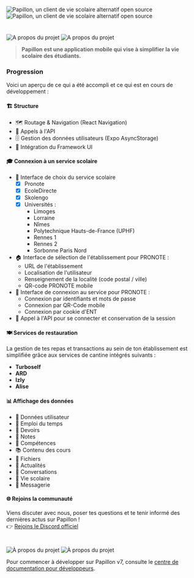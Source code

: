 ![Papillon, un client de vie scolaire alternatif open source](https://raw.githubusercontent.com/PapillonApp/Papillon/main/.github/assets/main_banner_light.svg#gh-light-mode-only)
![Papillon, un client de vie scolaire alternatif open source](https://raw.githubusercontent.com/PapillonApp/Papillon/main/.github/assets/main_banner_dark.svg#gh-dark-mode-only)

<!-- 
![Ce projet est en cours de développement actif. Des changements majeurs peuvent survenir au cours des prochaines mises à jour.](https://raw.githubusercontent.com/PapillonApp/Papillon/main/.github/assets/warning_devt_light.svg#gh-light-mode-only)
![Ce projet est en cours de développement actif. Des changements majeurs peuvent survenir au cours des prochaines mises à jour.](https://raw.githubusercontent.com/PapillonApp/Papillon/main/.github/assets/warning_devt_dark.svg#gh-dark-mode-only)
-->

#

![A propos du projet](https://raw.githubusercontent.com/PapillonApp/Papillon/main/.github/assets/part_about_light.svg#gh-light-mode-only)
![A propos du projet](https://raw.githubusercontent.com/PapillonApp/Papillon/main/.github/assets/part_about_dark.svg#gh-dark-mode-only)

> **Papillon est une application mobile qui vise à simplifier la vie scolaire des étudiants.**

### Progression

Voici un aperçu de ce qui a été accompli et ce qui est en cours de développement :

#### 🏗️ Structure

- 🗺️ Routage & Navigation (React Navigation)
- 🔄 Appels à l'API
- 🗄️ Gestion des données utilisateurs (Expo AsyncStorage)
- 🎨 Intégration du Framework UI

#### 🎓 Connexion à un service scolaire

- 🏫 Interface de choix du service scolaire
  - [x] Pronote
  - [x] EcoleDirecte
  - [x] Skolengo
  - [x] Universités :
    - Limoges
    - Lorraine
    - Nîmes
    - Polytechnique Hauts-de-France (UPHF)
    - Rennes 1
    - Rennes 2
    - Sorbonne Paris Nord
- 🏠 Interface de sélection de l'établissement pour PRONOTE :
  - URL de l'établissement
  - Localisation de l'utilisateur
  - Renseignement de la localité (code postal / ville)
  - QR-code PRONOTE mobile
- 🔑 Interface de connexion au service pour PRONOTE :
  - Connexion par identifiants et mots de passe
  - Connexion par QR-Code mobile
  - Connexion par cookie d'ENT
- 🔐 Appel à l'API pour se connecter et conservation de la session

#### 🍽️ Services de restauration  

La gestion de tes repas et transactions au sein de ton établissement est simplifiée grâce aux services de cantine intégrés suivants :  
- **Turboself**  
- **ARD**  
- **Izly**  
- **Alise**  

#### 📊 Affichage des données

- 👤 Données utilisateur
- 📅 Emploi du temps
- 📝 Devoirs
- 🏅 Notes
- 🧠 Compétences
- 📚 Contenu des cours
- 📁 Fichiers
- 📰 Actualités
- 💬 Conversations
- 🎒 Vie scolaire
- 📩 Messagerie
  
#### 🌐 Rejoins la communauté  

Viens discuter avec nous, poser tes questions et te tenir informé des dernières actus sur Papillon !  
👉 [Rejoins le Discord officiel](https://discord.com/invite/wVKWBRTbfh)  

#
 
 ![À propos du projet](https://raw.githubusercontent.com/PapillonApp/Papillon/main/.github/assets/part_dev_light.svg#gh-light-mode-only)
 ![À propos du projet](https://raw.githubusercontent.com/PapillonApp/Papillon/main/.github/assets/part_dev_dark.svg#gh-dark-mode-only)

Pour commencer à développer sur Papillon v7, consulte le [centre de documentation pour développeurs](https://developers.papillon.bzh/).



